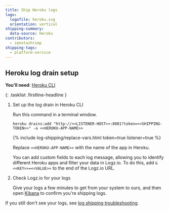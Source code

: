 ```yaml
---
title: Ship Heroku logs
logo:
  logofile: heroku.svg
  orientation: vertical
shipping-summary:
  data-source: Heroku
contributors:
  - imnotashrimp
shipping-tags:
  - platform-service
---
```


## Heroku log drain setup

**You'll need**:
[Heroku CLI](https://devcenter.heroku.com/articles/heroku-cli#download-and-install)

{: .tasklist .firstline-headline }
1.  Set up the log drain in Heroku CLI

    Run this command in a terminal window.

    ```shell
    heroku drains:add "http://<<LISTENER-HOST>>:8081?token=<<SHIPPING-TOKEN>>" -a <<HEROKU-APP-NAME>>
    ```

    {% include log-shipping/replace-vars.html token=true listener=true %}

    Replace `<<HEROKU-APP-NAME>>` with the name of the app in Heroku.

    You can add custom fields to each log message, allowing you to identify different Heroku apps and filter your data in Logz.io.
    To do this, add `&<<KEY>>=<<VALUE>>` to the end of the Logz.io URL.

2.  Check Logz.io for your logs

    Give your logs a few minutes to get from your system to ours, and then open [Kibana](https://app.logz.io/#/dashboard/kibana) to confirm you're shipping logs.

   If you still don't see your logs, see [log shipping troubleshooting]({{site.baseurl}}/user-guide/log-shipping/log-shipping-troubleshooting.html).
